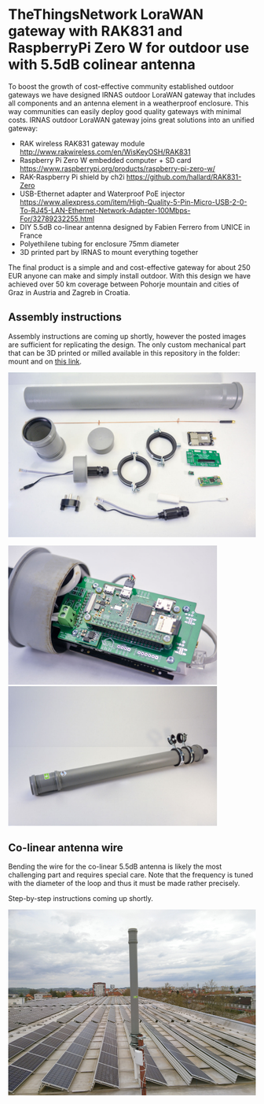 # TheThingsNetwork LoraWAN gateway with RAK831 and RaspberryPi Zero W for outdoor use with 5.5dB colinear antenna

To boost the growth of cost-effective community established outdoor gateways we have designed IRNAS outdoor LoraWAN gateway that includes all components and an antenna element in a weatherproof enclosure. This way communities can easily deploy good quality gateways with minimal costs.
IRNAS outdoor LoraWAN gateway joins great solutions into an unified gateway:

 * RAK wireless RAK831 gateway module http://www.rakwireless.com/en/WisKeyOSH/RAK831
 * Raspberry Pi Zero W embedded computer + SD card https://www.raspberrypi.org/products/raspberry-pi-zero-w/
 * RAK-Raspberry Pi shield by ch2i https://github.com/hallard/RAK831-Zero
 * USB-Ethernet adapter and Waterproof PoE injector https://www.aliexpress.com/item/High-Quality-5-Pin-Micro-USB-2-0-To-RJ45-LAN-Ethernet-Network-Adapter-100Mbps-For/32789232255.html
 * DIY 5.5dB co-linear antenna designed by Fabien Ferrero from UNICE in France
 * Polyethilene tubing for enclosure 75mm diameter
 * 3D printed part by IRNAS to mount everything together

The final product is a simple and and cost-effective gateway for about 250 EUR anyone can make and simply install outdoor. With this design we have achieved over 50 km coverage between Pohorje mountain and cities of Graz in Austria and Zagreb in Croatia.


## Assembly instructions
Assembly instructions are coming up shortly, however the posted images are sufficient for replicating the design. The only custom mechanical part that can be 3D printed or milled available in this repository in the folder: mount and on [this link](https://a360.co/2HcsiBF).

<img src="/img/irnas-outdoor-lorawan-gateway-2.jpg"  width="850px">

<img src="/img/irnas-outdoor-lorawan-gateway-3.jpg"  width="425"> <img src="/img/irnas-outdoor-lorawan-gateway-4.jpg"  width="425"> 


## Co-linear antenna wire
Bending the wire for the co-linear 5.5dB antenna is likely the most challenging part and requires special care. Note that the frequency is tuned with the diameter of the loop and thus it must be made rather precisely.

Step-by-step instructions coming up shortly.

<img src="/img/irnas-outdoor-lorawan-gateway-1.jpg"  width="850px">